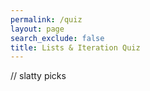 ```yaml
---
permalink: /quiz
layout: page
search_exclude: false
title: Lists & Iteration Quiz
---
```

// slatty picks
<body>

<div id="quiz-container"></div>

<script>

const quiz_container = document.getElementById("quiz-container")

// initialize dictionary
const questions = {
	"What is Iteration defined as?":
		[1, 2, ["(a) Sequence of instructions", "(b) Repetition of a process", "(c) Boolean", "(d) List"]],
	"What is a List defined as?":
		[2, 1, ["(a) Collection of data in a sequence that is a iterable", "(b) Numbers", "(c) Selection between two paths based on solution", "(d) Groceries"]],
	"What does a “FOR LOOP” do? What is the variable, “i”, used for?":
		[3, 1, ["(a) FOR LOOP repeats a function for a set number of times; I is the number of times repeated", "(b) I is a parameter of the function, and for only performs an action if certain circumstances are met", "(c) The FOR LOOP is a function and I the absolute value of the function", "(d) The FOR LOOP controls the order functions are called on outside of the for loop; I is the number of functions it controls"]],
	"How can we add something to the end of a list?":
		[4, 3, ["(a) Use + sign", "(b) The word Add", "(c) Append", "(d) Extend"]],
	"What is Indexing / List Index defined as?":
		[5, 2, ["(a) Contents of List", "(b) The position of an element in a list, starting from 0", "(c) Alphabetical Ordered List", "(d) Measurement of List"]],
	"What does the POP command do?":
		[6, 4, ["(a) Removes a list", "(b) Adds a list", "(c) Adds to the end of List", "(d) Removes the last item from a list"]],
	"What is Base 0 Indexing?":
		[7, 4, ["(a) Binary", "(b) Mutation", "(c) Sequence demarcated with an Index starting from 1", "(d) Seguence demarcated with an Index starting from 0"]],
	"What does a WHILE loop do?":
		[8, 3, ["(a) Iterates over an iterable and for a set amount of time", "(b) Intuitively takes an iterable and manipulates it over a set period using pointers", "(c) Loop over a bound interval by comparing to a conditional", "(d) Crash bitcoin"]],
	"I want to iterate over a list until the user inputs 'quit'. What loop would I use?":
		[9, 2, ["(a) WHILE loops", "(b) FOR loops", "(c) Recursive Loops", "(d) Paradoxical Loops"]],
	"We have the list [['lizards', 'snakes', 'salamanders'], ['sharks', 'whales', 'fish'], ['lions', 'tigers', 'pumas']]. How many loops and of which type(s) would we need in order to iterate through every element in this list most efficiently?":
		[10, 1, ["(a) 2, both FOR loops", "1, a FOR loop", "2, a WHILE and a FOR loop", "2, both WHILE loops"]]
}

for (let question in questions) {

	// question wrapper
	let question_container = document.createElement("div")
	question_container.style.backgroundColor = "#f5f5f5"
	question_container.style.marginTop = "10px"
	question_container.style.marginBottom = "10px"
	question_container.style.padding = "15px"
	question_container.style.borderRadius = "18px"

	quiz_container.appendChild(question_container)

	// key in questions
	let prompt = document.createElement("h3")
	prompt.innerHTML = "#" + questions[question][0] + ") " + question
	prompt.style.marginBottom = "2px"
	prompt.style.marginTop = ""

	question_container.appendChild(prompt)

	// ul for answers
	let answers = document.createElement("ul")
	answers.style.listStyle = "none"
	answers.style.margin = "4px"
	answers.style.paddingLeft = "12px"
	answers.setAttribute("id", "answer-container-" + questions[question][0])

	question_container.appendChild(answers)

	let answer_num = 0

	for (let answer_choice in questions[question][2]) {

		answer_num += 1

		// creates answer choice 
		let answer_option = document.createElement("li")
		answer_option.style = "display:flex; align-items:center;"
		answer_option.style.cursor = "pointer";
		answer_option.style.borderRadius = "8px"
		answer_option.style.backgroundColor = "#e7e5e4"
		answer_option.style.marginTop = "8px"
		answer_option.setAttribute("id", answer_num)


		let answer_text = document.createElement("p")
		answer_text.style.marginLeft = "8px"
		answer_text.innerHTML = questions[question][2][answer_choice]

		answer_option.append(answer_text)

		// adds to DOM
		answers.appendChild(answer_option)

		// passes in question num & answer num
		answer_option.onclick = () => check_answer(questions[question][0], answer_option.id)
	}

}

function check_answer(question_num, answer_num) {

	// gets the answer element
	console.log("answer_num: " + answer_num)
	let answer_container = document.getElementById("answer-container-" + question_num)
	let selected_answer = answer_container.children[answer_num - 1]
	selected_answer.style.transition = "all .5s ease"

	console.log(Object.values(questions)[question_num - 1][1])

	// converts the dict to an array and accesses the answer by question_num
	if (Object.values(questions)[question_num - 1][1] == answer_num) {
		selected_answer.style.backgroundColor = "#bbf7d0";
		selected_answer.style.fontWeight = "bold";
	} else {
		selected_answer.style.textDecoration = "line-through";
		selected_answer.style.backgroundColor = "#fca5a5";
	}

}

</script>

</body>
